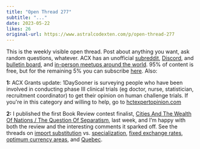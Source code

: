 ```yaml
---
title: "Open Thread 277"
subtitle: "..."
date: 2023-05-22
likes: 26
original-url: https://www.astralcodexten.com/p/open-thread-277
---
```

This is the weekly visible open thread. Post about anything you want, ask random questions, whatever. ACX has an unofficial [subreddit](https://www.reddit.com/r/slatestarcodex/), [Discord](https://discord.gg/RTKtdut), and [bulletin board](https://www.datasecretslox.com/index.php), and [in-person meetups around the world](https://www.lesswrong.com/community?filters%5B0%5D=SSC). 95% of content is free, but for the remaining 5% you can subscribe [here](https://astralcodexten.substack.com/subscribe?). Also:

 **1:** ACX Grants update: 1DaySooner is surveying people who have been involved in conducting phase III clinical trials (eg doctor, nurse, statistician, recruitment coordinator) to get their opinion on human challenge trials. If you're in this category and willing to help, go to [hctexpertopinion.com](https://www.hctexpertopinion.com/)

 **2:** I published the first Book Review contest finalist, [Cities And The Wealth Of Nations / The Question Of Separatism](https://astralcodexten.substack.com/p/your-book-review-cities-and-the-wealth), last week, and I’m happy with both the review and the interesting comments it sparked off. See the threads on [import substitution](https://astralcodexten.substack.com/p/your-book-review-cities-and-the-wealth/comment/16368979) vs. [specialization](https://astralcodexten.substack.com/p/your-book-review-cities-and-the-wealth/comment/16327697), [fixed exchange rates](https://astralcodexten.substack.com/p/your-book-review-cities-and-the-wealth/comment/16332818), [optimum currency areas](https://astralcodexten.substack.com/p/your-book-review-cities-and-the-wealth/comment/16323483), and [Quebec](https://astralcodexten.substack.com/p/your-book-review-cities-and-the-wealth/comment/16343586).
